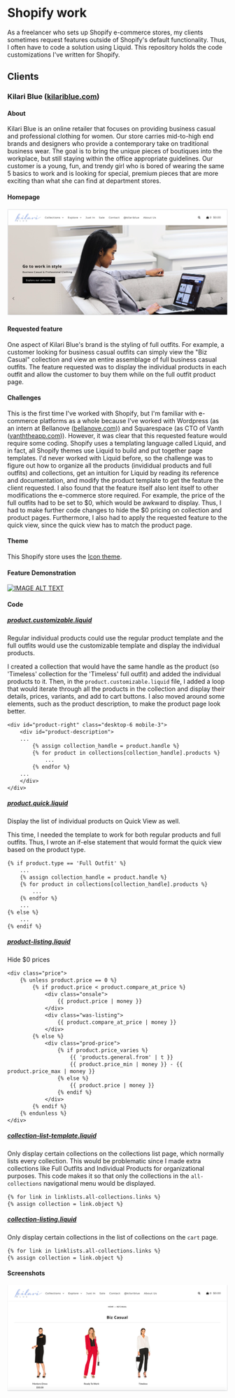 # Shopify work
As a freelancer who sets up Shopify e-commerce stores, my clients sometimes request features outside of Shopify's default functionality. Thus, I often have to code a solution using Liquid. This repository holds the code customizations I've written for Shopify.

## Clients
### Kilari Blue ([kilariblue.com](www.kilariblue.com))
#### About
Kilari Blue is an online retailer that focuses on providing business casual and professional clothing for women. Our store carries mid-to-high end brands and designers who  provide a contemporary take on traditional business wear. The goal is to bring the unique pieces of boutiques into the workplace, but still staying within the office appropriate guidelines. Our customer is a young, fun, and trendy girl who is bored of wearing the same 5 basics to work and is looking for special, premium pieces that are more exciting than what she can find at department stores.

#### Homepage
![Homepage](https://github.com/AmyJZhao/Shopify-Work/blob/master/Homepage.png)

#### Requested feature
One aspect of Kilari Blue's brand is the styling of full outfits. For example, a customer looking for business casual outfits can simply view the "Biz Casual" collection and view an entire assemblage of full business casual outfits. The feature requested was to display the individual products in each outfit and allow the customer to buy them while on the full outfit product page.
#### Challenges
This is the first time I've worked with Shopify, but I'm familiar with e-commerce platforms as a whole because I've worked with Wordpress (as an intern at Bellanove ([bellanove.com](http://www.bellanove.com/))) and Squarespace (as CTO of Vanth ([vanththeapp.com](https://www.vanththeapp.com/))). However, it was clear that this requested feature would require some coding. Shopify uses a templating language called Liquid, and in fact, all Shopify themes use Liquid to build and put together page templates. I'd never worked with Liquid before, so the challenge was to figure out how to organize all the products (invididual products and full outfits) and collections, get an intuition for Liquid by reading its reference and documentation, and modify the product template to get the feature the client requested.
I also found that the feature itself also lent itself to other modifications the e-commerce store required. For example, the price of the full outfits had to be set to $0, which would be awkward to display. Thus, I had to make further code changes to hide the $0 pricing on collection and product pages. Furthermore, I also had to apply the requested feature to the quick view, since the quick view has to match the product page.
#### Theme
This Shopify store uses the [Icon theme](https://themes.shopify.com/themes/icon/styles/dolce?).
#### Feature Demonstration
[![IMAGE ALT TEXT](http://img.youtube.com/vi//w_e8WsDpD6s/0.jpg)](http://www.youtube.com/watch?v=w_e8WsDpD6s "Kilari Blue Feature Demo")

#### Code
##### [product.customizable.liquid](https://github.com/AmyJZhao/Shopify-Work/blob/master/product.customizable.liquid)

Regular individual products could use the regular product template and the full outfits would use the customizable template and display the individual products.

I created a collection that would have the same handle as the product (so 'Timeless' collection for the 'Timeless' full outfit) and added the individual products to it. Then, in the `product.customizable.liquid` file, I added a loop that would iterate through all the products in the collection and display their details, prices, variants, and add to cart buttons. I also moved around some elements, such as the product description, to make the product page look better. 
``` liquid
<div id="product-right" class="desktop-6 mobile-3">
    <div id="product-description">
    ...
        {% assign collection_handle = product.handle %}
        {% for product in collections[collection_handle].products %}
            ...
        {% endfor %}
    ...
    </div>
</div>
```
##### [product.quick.liquid](https://github.com/AmyJZhao/Shopify-Work/blob/master/product.quick.liquid) 

Display the list of individual products on Quick View as well.

This time, I needed the template to work for both regular products and full outfits. Thus, I wrote an if-else statement that would format the quick view based on the product type.
``` liquid
{% if product.type == 'Full Outfit' %}
    ...
    {% assign collection_handle = product.handle %}
    {% for product in collections[collection_handle].products %}
        ...
    {% endfor %}
    ...
{% else %}
    ...
{% endif %}
```
##### [product-listing.liquid](https://github.com/AmyJZhao/Shopify-Work/blob/master/product-listing.liquid)
Hide $0 prices 
``` liquid
<div class="price">
    {% unless product.price == 0 %}
        {% if product.price < product.compare_at_price %}
            <div class="onsale">
                {{ product.price | money }}
            </div>
            <div class="was-listing">
                {{ product.compare_at_price | money }}
            </div>
        {% else %}
            <div class="prod-price">
                {% if product.price_varies %} 
                    {{ 'products.general.from' | t }} 
                    {{ product.price_min | money }} - {{ product.price_max | money }} 
                {% else %}
                    {{ product.price | money }}
                {% endif %}
            </div>
        {% endif %}	
    {% endunless %}
</div>
```
##### [collection-list-template.liquid](https://github.com/AmyJZhao/Shopify-Work/blob/master/collection-list-template.liquid)
Only display certain collections on the collections list page, which normally lists every collection. This would be problematic since I made extra collections like Full Outfits and Individual Products for organizational purposes. This code makes it so that only the collections in the `all-collections` navigational menu would be displayed.
``` liquid
{% for link in linklists.all-collections.links %}
{% assign collection = link.object %}
```
##### [collection-listing.liquid](https://github.com/AmyJZhao/Shopify-Work/blob/master/collection-listing.liquid)
Only display certain collections in the list of collections on the `cart` page.
``` liquid
{% for link in linklists.all-collections.links %}
{% assign collection = link.object %}
```
#### Screenshots
![Collection](https://github.com/AmyJZhao/Shopify-Work/blob/master/CollectionPageEx.png)
